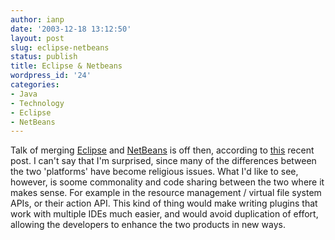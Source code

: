 ```yaml
---
author: ianp
date: '2003-12-18 13:12:50'
layout: post
slug: eclipse-netbeans
status: publish
title: Eclipse & Netbeans
wordpress_id: '24'
categories:
- Java
- Technology
- Eclipse
- NetBeans
---
```


Talk of merging [Eclipse](http://www.eclipse.org) and
[NetBeans](http://www.netbeans.org) is off then, according to
[this](http://weblogs.java.net/pub/wlg/751 "Partial Eclipse") recent
post. I can't say that I'm surprised, since many of the differences
between the two 'platforms' have become religious issues. What I'd like
to see, however, is soome commonality and code sharing between the two
where it makes sense. For example in the resource management / virtual
file system APIs, or their action API. This kind of thing would make
writing plugins that work with multiple IDEs much easier, and would
avoid duplication of effort, allowing the developers to enhance the two
products in new ways.
